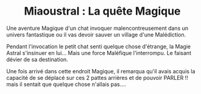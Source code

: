 <h1><b><center>Miaoustral : La quête Magique</center></b></h1>

Une aventure Magique d'un chat invoquer malencontreusement dans un univers fantastique ou il vas devoir sauver un village d'une Malédiction.

Pendant l'invocation le petit chat senti quelque chose d'étrange, la Magie Astral s'insinuer en lui...
Mais une force Maléfique l'interrompu. Le faisant dévier de sa destination.

Une fois arrivé dans cette endroit Magique, il remarqua qu'il avais acquis la capacité de se déplacé sur ces 2 pattes arrières
et de pouvoir PARLER !! mais il sentait que quelque chose n'allais pas....
